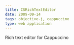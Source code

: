 ```yaml
---
title: CSRichTextEditor
date: 2009-09-14
tags: objective-j, cappuccino
type: web application
---
```


Rich text editor for Cappuccino
